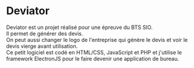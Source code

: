 # Deviator

Deviator est un projet réalisé pour une épreuve du BTS SIO.  
Il permet de générer des devis.  
On peut aussi changer le logo de l'entreprise qui génère le devis et voir le devis vierge avant utilisation.  
Ce petit logiciel est codé en HTML/CSS, JavaScript et PHP et j'utilise le framework ElectronJS pour le faire devenir une application de bureau.

